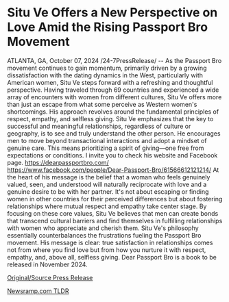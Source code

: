 # Situ Ve Offers a New Perspective on Love Amid the Rising Passport Bro Movement

ATLANTA, GA, October 07, 2024 /24-7PressRelease/ -- As the Passport Bro movement continues to gain momentum, primarily driven by a growing dissatisfaction with the dating dynamics in the West, particularly with American women, Situ Ve steps forward with a refreshing and thoughtful perspective. Having traveled through 69 countries and experienced a wide array of encounters with women from different cultures, Situ Ve offers more than just an escape from what some perceive as Western women's shortcomings. His approach revolves around the fundamental principles of respect, empathy, and selfless giving.  Situ Ve emphasizes that the key to successful and meaningful relationships, regardless of culture or geography, is to see and truly understand the other person. He encourages men to move beyond transactional interactions and adopt a mindset of genuine care. This means prioritizing a spirit of giving—one free from expectations or conditions.  I invite you to check his website and Facebook page. https://dearpassportbro.com/ https://www.facebook.com/people/Dear-Passport-Bro/61566612121214/  At the heart of his message is the belief that a woman who feels genuinely valued, seen, and understood will naturally reciprocate with love and a genuine desire to be with her partner. It's not about escaping or finding women in other countries for their perceived differences but about fostering relationships where mutual respect and empathy take center stage. By focusing on these core values, Situ Ve believes that men can create bonds that transcend cultural barriers and find themselves in fulfilling relationships with women who appreciate and cherish them.  Situ Ve's philosophy essentially counterbalances the frustrations fueling the Passport Bro movement. His message is clear: true satisfaction in relationships comes not from where you find love but from how you nurture it with respect, empathy, and, above all, selfless giving.  Dear Passport Bro is a book to be released in November 2024. 

[Original/Source Press Release](https://www.24-7pressrelease.com/press-release/514976/situ-ve-offers-a-new-perspective-on-love-amid-the-rising-passport-bro-movement) 

[Newsramp.com TLDR](https://newsramp.com/None) 